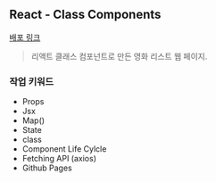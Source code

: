 ## React - Class Components
[배포 링크](hojncode.github.io/movie-list-app/)

> 리액트 클래스 컴포넌트로 만든 영화 리스트 웹 페이지.

### 작업 키워드

- Props
- Jsx
- Map()
- State
- class
- Component Life Cylcle
- Fetching API (axios)
- Github Pages 

